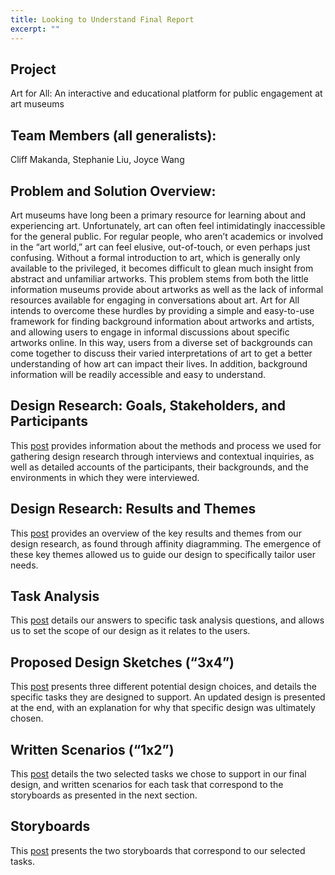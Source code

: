 ```yaml
---
title: Looking to Understand Final Report
excerpt: ""
---
```


## Project
Art for All: An interactive and educational platform for public engagement at art museums

## Team Members (all generalists): 
Cliff Makanda, Stephanie Liu, Joyce Wang

## Problem and Solution Overview:
Art museums have long been a primary resource for learning about and experiencing art. Unfortunately, art can often feel intimidatingly inaccessible for the general public. For regular people, who aren’t academics or involved in the “art world,” art can feel elusive, out-of-touch, or even perhaps just confusing. Without a formal introduction to art, which is generally only available to the privileged, it becomes difficult to glean much insight from abstract and unfamiliar artworks. This problem stems from both the little information museums provide about artworks as well as the lack of informal resources available for engaging in conversations about art. Art for All intends to overcome these hurdles by providing a simple and easy-to-use framework for finding background information about artworks and artists, and allowing users to engage in informal discussions about specific artworks online. In this way, users from a diverse set of backgrounds can come together to discuss their varied interpretations of art to get a better understanding of how art can impact their lives. In addition, background information will be readily accessible and easy to understand. 

## Design Research: Goals, Stakeholders, and Participants

This [post](../design-research-goals-stakeholders-and-participants) provides information about the methods and process we used for gathering design research through interviews and contextual inquiries, as well as detailed accounts of the participants, their backgrounds, and the environments in which they were interviewed.

## Design Research: Results and Themes

This [post](../design-research-results-and-themes) provides an overview of the key results and themes from our design research, as found through affinity diagramming. The emergence of these key themes allowed us to guide our design to specifically tailor user needs. 

## Task Analysis

This [post](../task-analysis) details our answers to specific task analysis questions, and allows us to set the scope of our design as it relates to the users. 

## Proposed Design Sketches (“3x4”)

This [post](../Proposed-Design-Sketches-3-x-4) presents three different potential design choices, and details the specific tasks they are designed to support. An updated design is presented at the end, with an explanation for why that specific design was ultimately chosen. 

## Written Scenarios (“1x2”)

This [post](../Written-Scenarios-1-x-2) details the two selected tasks we chose to support in our final design, and written scenarios for each task that correspond to the storyboards as presented in the next section.

## Storyboards

This [post](../Storyboards) presents the two storyboards that correspond to our selected tasks.


